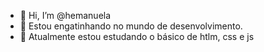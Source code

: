 - 👋 Hi, I’m @hemanuela
- 👀 Estou engatinhando no mundo de desenvolvimento.
- 🌱 Atualmente estou estudando o básico de htlm, css e js

<!---
hemanuela/hemanuela is a ✨ special ✨ repository because its `README.md` (this file) appears on your GitHub profile.
You can click the Preview link to take a look at your changes.
--->
